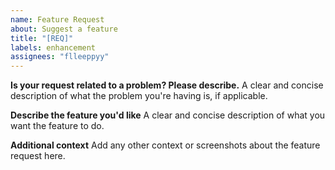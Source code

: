 ```yaml
---
name: Feature Request
about: Suggest a feature
title: "[REQ]"
labels: enhancement
assignees: "flleeppyy"
---
```


**Is your request related to a problem? Please describe.**
A clear and concise description of what the problem you're having is, if applicable.

**Describe the feature you'd like**
A clear and concise description of what you want the feature to do.

**Additional context**
Add any other context or screenshots about the feature request here.
